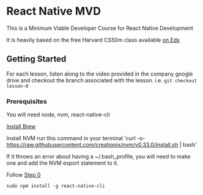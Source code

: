 # React Native MVD

This is a Minimum Viable Developer Course for React Native Development

It is heavily based on the free Harvard CS50m class available [on Edx](https://courses.edx.org/courses/course-v1:HarvardX+CS50M+Mobile/course/#block-v1:HarvardX+CS50M+Mobile+type@chapter+block@1c5f90b4bc6542bfb380da9fb4941147)

## Getting Started

For each lesson, listen along to the video provided in the company google drive and checkout the branch associated with
the lesson. i.e. `git checkout lesson-0`

### Prerequisites

You will need node, nvm, react-native-cli

[Install Brew](https://brew.sh/)

Install NVM
  run this command in your terminal
  'curl -o- https://raw.githubusercontent.com/creationix/nvm/v0.33.0/install.sh | bash'

If it throws an error about having a ~/.bash_profile, you will need to make one and add the NVM export statement to it.

Follow [Step 0](https://nodesource.com/blog/installing-node-js-tutorial-using-nvm-on-mac-os-x-and-ubuntu/)
```
sudo npm install -g react-native-cli
```


